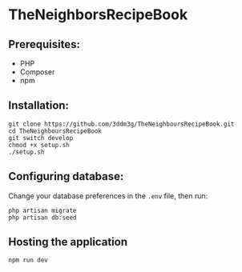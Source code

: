 # TheNeighborsRecipeBook

## Prerequisites:
- PHP
- Composer
- npm

## Installation:
```
git clone https://github.com/3ddm3g/TheNeighboursRecipeBook.git
cd TheNeighboursRecipeBook
git switch develop
chmod +x setup.sh
./setup.sh
```

## Configuring database:
Change your database preferences in the `.env` file, then run:

```
php artisan migrate
php artisan db:seed
```

## Hosting the application
`npm run dev`
